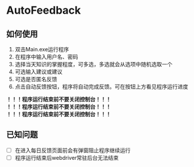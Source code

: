 # AutoFeedback
## 如何使用
1. 双击Main.exe运行程序
2. 在程序中输入用户名、密码
3. 选择当天知识的掌握程度，可多选，多选就会从选项中随机选取一个
4. 可选输入建议或建议
5. 可选是否匿名反馈
6. 点击自动反馈按钮，程序将自动完成反馈。可在按钮上方看见程序运行进度

**！！！程序运行结束前不要关闭控制台！！！**  
**！！！程序运行结束前不要关闭控制台！！！**  
**！！！程序运行结束前不要关闭控制台！！！**  

## 已知问题
- [ ] 在进入每日反馈页面前会有弹窗阻止程序继续运行
- [ ] 程序运行结束后webdriver常驻后台无法结束
